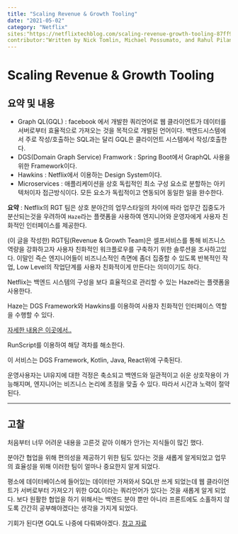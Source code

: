 ```yaml
---
title: "Scaling Revenue & Growth Tooling"
date: "2021-05-02"
category: "Netflix"
sites:"https://netflixtechblog.com/scaling-revenue-growth-tooling-87ff969d4241"
contributor:"Written by Nick Tomlin, Michael Possumato, and Rahul Pilani."
---
```


# Scaling Revenue & Growth Tooling



## 요약 및 내용

* Graph QL(GQL) : facebook 에서 개발한 쿼리언어로 웹 클라이언트가 데이터를 서버로부터 효율적으로 가져오는 것을 목적으로 개발된 언어이다. 백앤드시스템에서 주로 작성/호출하는 SQL과는 달리 GQL은 클라이언트 시스템에서 작성/호출한다.
* DGS(Domain Graph Service) Framwork : Spring Boot에서 GraphQL 사용을 위한 Framework이다.
* Hawkins : Netflix에서 이용하는 Design System이다.
* Microservices : 애플리케이션을 상호 독립적인 최소 구성 요소로 분할하는 아키텍처이자 접근방식이다. 모든 요소가 독립적이고 연동되어 동일한 일을 완수한다.



**요약** : Netflix의 RGT 팀은 상호 분야간의 업무스타일의 차이에 따라 업무간 집중도가 분산되는것을 우려하여 `Haze`라는 플랫폼을 사용하여 엔지니어와 운영자에게 사용자 친화적인 인터페이스를 제공한다.



(이 글을 작성한) RGT팀(Revenue & Growth Team)은 셀프서비스를 통해 비즈니스 역량을 강화하고자 사용자 친화적인 워크플로우를 구축하기 위한 솔루션을 조사하고있다. 이말인 즉슨 엔지니어들이 비즈니스적인 측면에 좀더 집중할 수 있도록 반복적인 작업, Low Level의 작업단계를 사용자 친화적이게 만든다는 의미이기도 하다.

Netflix는 백엔드 시스템의 구성을 보다 효율적으로 관리할 수 있는 Haze라는 플랫폼을 사용한다.

Haze는 DGS Framework와 Hawkins를 이용하여 사용자 친화적인 인터페이스 역할을 수행할 수 있다.

[자세한 내용은 이곳에서..](https://netflixtechblog.com/building-a-rule-based-platform-to-manage-netflix-membership-skus-at-scale-e3c0f82aa7bc)

RunScript를 이용하여 해당 격차를 해소한다.

이 서비스는 DGS Framework, Kotlin, Java, React위에 구축된다.

운영사용자는 UI유지에 대한 걱정은 축소되고 백엔드와 일관적이고 쉬운 상호작용이 가능해지며, 엔지니어는 비즈니스 논리에 초점을 맞출 수 있다. 따라서 시간과 노력이 절약된다.




---



## 고찰

처음부터 너무 어려운 내용을 고른것 같아 이해가 안가는 지식들이 많긴 했다.

분야간 협업을 위해 편의성을 제공하기 위한 팀도 있다는 것을 새롭게 알게되었고 업무의 효율성을 위해 이러한 팀이 얼마나 중요한지 알게 되었다.

평소에 데이터베이스에 들어있는 데이터만 가져와서 SQL만 쓰게 되었는데 웹 클라이언트가 서버로부터 가져오기 위한 GQL이라는 쿼리언어가 있다는 것을 새롭게 알게 되었다. 보다 원활한 협업을 하기 위해서는 백엔드 분야 뿐만 아니라 프론트에도 소홀하지 않도록 간간히 공부해야겠다는 생각을 가지게 되었다.

기회가 된다면 GQL도 나중에 다뤄봐야겠다.  [참고 자료](https://tech.kakao.com/2019/08/01/graphql-basic/)

